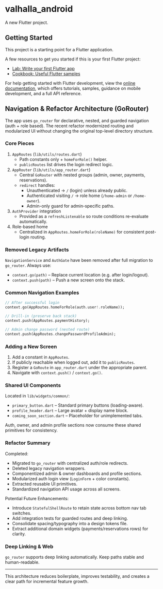 # valhalla_android

A new Flutter project.

## Getting Started

This project is a starting point for a Flutter application.

A few resources to get you started if this is your first Flutter project:

- [Lab: Write your first Flutter app](https://docs.flutter.dev/get-started/codelab)
- [Cookbook: Useful Flutter samples](https://docs.flutter.dev/cookbook)

For help getting started with Flutter development, view the
[online documentation](https://docs.flutter.dev/), which offers tutorials,
samples, guidance on mobile development, and a full API reference.

## Navigation & Refactor Architecture (GoRouter)

The app uses `go_router` for declarative, nested, and guarded navigation (auth + role based). The recent refactor modernized routing and modularized UI without changing the original top-level directory structure.

### Core Pieces
1. `AppRoutes` (`lib/utils/routes.dart`)
   * Path constants only + `homeForRole()` helper.
   * `publicRoutes` list drives the login redirect logic.
2. `AppRouter` (`lib/utils/app_router.dart`)
   * Central `GoRouter` with nested groups (admin, owner, payments, reservations).
   * `redirect` handles:
     - Unauthenticated -> `/` (login) unless already public.
     - Authenticated visiting `/` -> role home (`/home-admin` or `/home-owner`).
     - Admin-only guard for admin-specific paths.
3. `AuthProvider` integration
   * Provided as a `refreshListenable` so route conditions re-evaluate automatically.
4. Role-based home
   * Centralized in `AppRoutes.homeForRole(roleName)` for consistent post-login routing.

### Removed Legacy Artifacts
`NavigationService` and `AuthGate` have been removed after full migration to `go_router`. Always use:
* `context.go(path)` – Replace current location (e.g. after login/logout).
* `context.push(path)` – Push a new screen onto the stack.

### Common Navigation Examples
```dart
// After successful login
context.go(AppRoutes.homeForRole(auth.user!.roleName));

// Drill-in (preserve back stack)
context.push(AppRoutes.paymentHistory);

// Admin change password (nested route)
context.push(AppRoutes.changePasswordProfileAdmin);
```

### Adding a New Screen
1. Add a constant in `AppRoutes`.
2. If publicly reachable when logged out, add it to `publicRoutes`.
3. Register a `GoRoute` in `app_router.dart` under the appropriate parent.
4. Navigate with `context.push()` / `context.go()`.

### Shared UI Components
Located in `lib/widgets/common/`:
* `primary_button.dart` – Standard primary buttons (loading-aware).
* `profile_header.dart` – Large avatar + display name block.
* `coming_soon_section.dart` – Placeholder for unimplemented tabs.

Auth, owner, and admin profile sections now consume these shared primitives for consistency.

### Refactor Summary
Completed:
* Migrated to `go_router` with centralized auth/role redirects.
* Deleted legacy navigation wrappers.
* Componentized admin & owner dashboards and profile sections.
* Modularized auth login view (`LoginForm` + color constants).
* Extracted reusable UI primitives.
* Standardized navigation API usage across all screens.

Potential Future Enhancements:
* Introduce `StatefulShellRoute` to retain state across bottom nav tab switches.
* Add integration tests for guarded routes and deep linking.
* Consolidate spacing/typography into a design tokens file.
* Extract additional domain widgets (payments/reservations rows) for clarity.

### Deep Linking & Web
`go_router` supports deep linking automatically. Keep paths stable and human-readable.

---
This architecture reduces boilerplate, improves testability, and creates a clear path for incremental feature growth.
